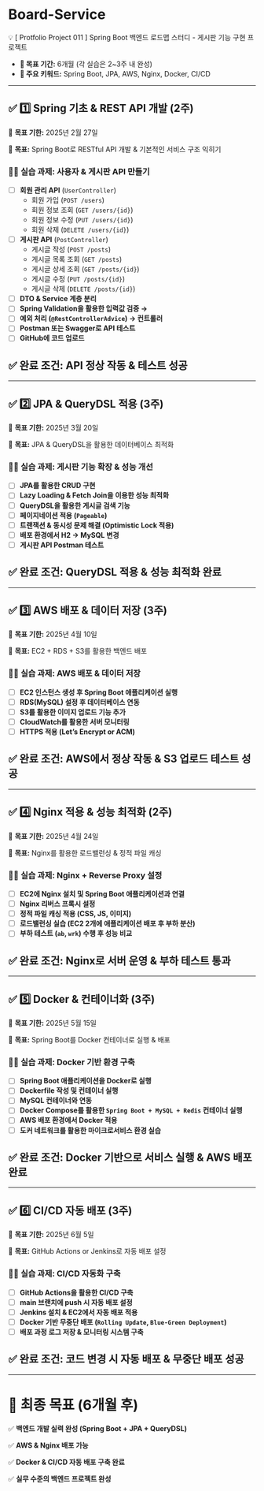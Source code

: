 # Board-Service
💡 [ Protfolio Project 011 ] Spring Boot 백엔드 로드맵 스터디 - 게시판 기능 구현 프로젝트  

- **📅 목표 기간:** 6개월 (각 실습은 2~3주 내 완성)
- **📌 주요 키워드:** Spring Boot, JPA, AWS, Nginx, Docker, CI/CD

---

## **✅ 1️⃣ Spring 기초 & REST API 개발 (2주)**

📅 **목표 기한:** 2025년 2월 27일

🎯 **목표:** Spring Boot로 RESTful API 개발 & 기본적인 서비스 구조 익히기

### **👨‍💻 실습 과제: 사용자 & 게시판 API 만들기**

- [ ]  **회원 관리 API** (`UserController`)
    - 회원 가입 (`POST /users`)
    - 회원 정보 조회 (`GET /users/{id}`)
    - 회원 정보 수정 (`PUT /users/{id}`)
    - 회원 삭제 (`DELETE /users/{id}`)
- [ ]  **게시판 API** (`PostController`)
    - 게시글 작성 (`POST /posts`)
    - 게시글 목록 조회 (`GET /posts`)
    - 게시글 상세 조회 (`GET /posts/{id}`)
    - 게시글 수정 (`PUT /posts/{id}`)
    - 게시글 삭제 (`DELETE /posts/{id}`)
- [ ]  **DTO & Service 계층 분리**
- [ ]  **Spring Validation을 활용한 입력값 검증 →**
- [ ]  **예외 처리 (`@RestControllerAdvice`) → 컨트롤러**
- [ ]  **Postman 또는 Swagger로 API 테스트**
- [ ]  **GitHub에 코드 업로드**

## ✅ **완료 조건:** API 정상 작동 & 테스트 성공

---

## **✅ 2️⃣ JPA & QueryDSL 적용 (3주)**

📅 **목표 기한:** 2025년 3월 20일

🎯 **목표:** JPA & QueryDSL을 활용한 데이터베이스 최적화

### **👨‍💻 실습 과제: 게시판 기능 확장 & 성능 개선**

- [ ]  **JPA를 활용한 CRUD 구현**
- [ ]  **Lazy Loading & Fetch Join을 이용한 성능 최적화**
- [ ]  **QueryDSL을 활용한 게시글 검색 기능**
- [ ]  **페이지네이션 적용 (`Pageable`)**
- [ ]  **트랜잭션 & 동시성 문제 해결 (Optimistic Lock 적용)**
- [ ]  **배포 환경에서 H2 → MySQL 변경**
- [ ]  **게시판 API Postman 테스트**

## ✅ **완료 조건:** QueryDSL 적용 & 성능 최적화 완료

---

## **✅ 3️⃣ AWS 배포 & 데이터 저장 (3주)**

📅 **목표 기한:** 2025년 4월 10일

🎯 **목표:** EC2 + RDS + S3를 활용한 백엔드 배포

### **👨‍💻 실습 과제: AWS 배포 & 데이터 저장**

- [ ]  **EC2 인스턴스 생성 후 Spring Boot 애플리케이션 실행**
- [ ]  **RDS(MySQL) 설정 후 데이터베이스 연동**
- [ ]  **S3를 활용한 이미지 업로드 기능 추가**
- [ ]  **CloudWatch를 활용한 서버 모니터링**
- [ ]  **HTTPS 적용 (Let’s Encrypt or ACM)**

## ✅ **완료 조건:** AWS에서 정상 작동 & S3 업로드 테스트 성공

---

## **✅ 4️⃣ Nginx 적용 & 성능 최적화 (2주)**

📅 **목표 기한:** 2025년 4월 24일

🎯 **목표:** Nginx를 활용한 로드밸런싱 & 정적 파일 캐싱

### **👨‍💻 실습 과제: Nginx + Reverse Proxy 설정**

- [ ]  **EC2에 Nginx 설치 및 Spring Boot 애플리케이션과 연결**
- [ ]  **Nginx 리버스 프록시 설정**
- [ ]  **정적 파일 캐싱 적용 (CSS, JS, 이미지)**
- [ ]  **로드밸런싱 실습 (EC2 2개에 애플리케이션 배포 후 부하 분산)**
- [ ]  **부하 테스트 (`ab`, `wrk`) 수행 후 성능 비교**

## ✅ **완료 조건:** Nginx로 서버 운영 & 부하 테스트 통과

---

## **✅ 5️⃣ Docker & 컨테이너화 (3주)**

📅 **목표 기한:** 2025년 5월 15일

🎯 **목표:** Spring Boot를 Docker 컨테이너로 실행 & 배포

### **👨‍💻 실습 과제: Docker 기반 환경 구축**

- [ ]  **Spring Boot 애플리케이션을 Docker로 실행**
- [ ]  **Dockerfile 작성 및 컨테이너 실행**
- [ ]  **MySQL 컨테이너와 연동**
- [ ]  **Docker Compose를 활용한 `Spring Boot + MySQL + Redis` 컨테이너 실행**
- [ ]  **AWS 배포 환경에서 Docker 적용**
- [ ]  **도커 네트워크를 활용한 마이크로서비스 환경 실습**

## ✅ **완료 조건:** Docker 기반으로 서비스 실행 & AWS 배포 완료

---

## **✅ 6️⃣ CI/CD 자동 배포 (3주)**

📅 **목표 기한:** 2025년 6월 5일

🎯 **목표:** GitHub Actions or Jenkins로 자동 배포 설정

### **👨‍💻 실습 과제: CI/CD 자동화 구축**

- [ ]  **GitHub Actions을 활용한 CI/CD 구축**
- [ ]  **main 브랜치에 push 시 자동 배포 설정**
- [ ]  **Jenkins 설치 & EC2에서 자동 배포 적용**
- [ ]  **Docker 기반 무중단 배포 (`Rolling Update`, `Blue-Green Deployment`)**
- [ ]  **배포 과정 로그 저장 & 모니터링 시스템 구축**

## ✅ **완료 조건:** 코드 변경 시 자동 배포 & 무중단 배포 성공

---

# **🚀 최종 목표 (6개월 후)**

✅ **백엔드 개발 실력 완성 (Spring Boot + JPA + QueryDSL)**

✅ **AWS & Nginx 배포 가능**

✅ **Docker & CI/CD 자동 배포 구축 완료**

✅ **실무 수준의 백엔드 프로젝트 완성**
